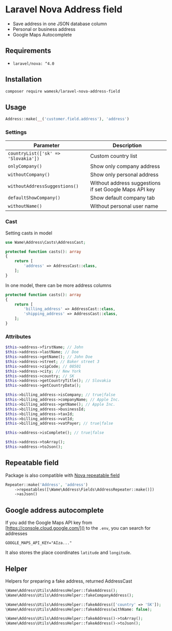 # Laravel Nova Address field

- Save address in one JSON database column
- Personal or business address
- Google Maps Autocomplete

## Requirements

- `laravel/nova: ^4.0`


## Installation

```bash
composer require wamesk/laravel-nova-address-field
```


## Usage

```php
Address::make(__('customer.field.address'), 'address')
```

### Settings

| Parameter                           | Description                                            |
|-------------------------------------|--------------------------------------------------------|
| `countryList(['sk' => 'Slovakia'])` | Custom country list                                    |
| `onlyCompany()`                     | Show only company address                              |
| `withoutCompany()`                  | Show only personal address                             |
| `withoutAddressSuggestions()`       | Without address suggestions if set Google Maps API key |
| `defaultShowCompany()`              | Show default company tab                               |
| `withoutName()`                     | Without personal user name                             |

### Cast
Setting casts in model

```php
use Wame\Address\Casts\AddressCast;

protected function casts(): array
{
    return [
        'address' => AddressCast::class,
    ];
}
```

In one model, there can be more address columns

```php
protected function casts(): array
{
    return [
        'billing_address' => AddressCast::class,
        'shipping_address' => AddressCast::class,
    ];
}
```

### Attributes

```php
$this->address->firstName; // John
$this->address->lastName; // Doe
$this->address->getName(); // John Doe
$this->address->street; // Baker street 3
$this->address->zipCode; // 08501
$this->address->city; // New York
$this->address->country; // SK
$this->address->getCountryTitle(); // Slovakia
$this->address->getCountryData();

$this->billing_address->isCompany; // true|false
$this->billing_address->companyName; // Apple Inc.
$this->billing_address->getName(); // Apple Inc.
$this->billing_address->businessId;
$this->billing_address->taxId;
$this->billing_address->vatId;
$this->billing_address->vatPayer; // true|false

$this->address->isComplete(); // true|false

$this->address->toArray();
$this->address->toJson();
```

## Repeatable field
Package is also compatible with [Nova repeatable field](https://nova.laravel.com/docs/4.0/resources/repeater-fields.html)

```php
Repeater::make('Address', 'address')
    ->repeatables([\Wame\Address\Fields\AddressRepeater::make()])
    ->asJson()
```


## Google address autocomplete
If you add the Google Maps API key from [https://console.cloud.google.com/]() to the `.env`, you can search for addresses

```dotenv
GOOGLE_MAPS_API_KEY="AIza..."
```

It also stores the place coordinates `latitude` and `longitude`.



## Helper
Helpers for preparing a fake address, returned AddressCast

```php
\Wame\Address\Utils\AddressHelper::fakeAddress();
\Wame\Address\Utils\AddressHelper::fakeCompanyAddress();

\Wame\Address\Utils\AddressHelper::fakeAddress(['country' => 'SK']);
\Wame\Address\Utils\AddressHelper::fakeAddress(withName: false);

\Wame\Address\Utils\AddressHelper::fakeAddress()->toArray();
\Wame\Address\Utils\AddressHelper::fakeAddress()->toJson();
```